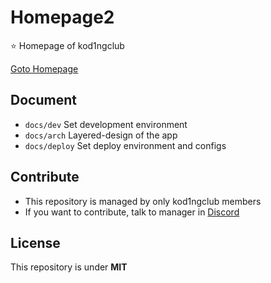 # Homepage2

⭐ Homepage of kod1ngclub

[Goto Homepage][vlink]

## Document

- `docs/dev` Set development environment
- `docs/arch` Layered-design of the app
- `docs/deploy` Set deploy environment and configs

## Contribute

- This repository is managed by only kod1ngclub members
- If you want to contribute, talk to manager in [Discord][discord]


## License

This repository is under **MIT**

[vlink]: https://kod1nghub.vercel.app
[discord]: https://discord.gg/hut3JP45Qf

